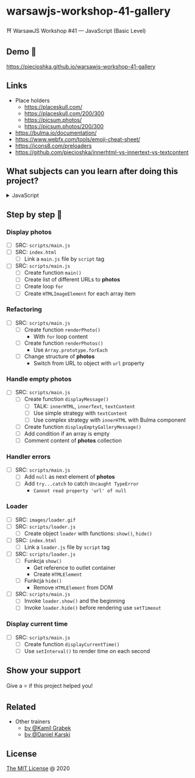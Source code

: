 # warsawjs-workshop-41-gallery

⛩️ WarsawJS Workshop #41 — JavaScript (Basic Level)

## Demo 🎉

<https://piecioshka.github.io/warsawjs-workshop-41-gallery>

## Links

* Place holders
    + <https://placeskull.com/>
    + <https://placeskull.com/200/300>
    + <https://picsum.photos/>
    + <https://picsum.photos/200/300>
* <https://bulma.io/documentation/>
* <https://www.webfx.com/tools/emoji-cheat-sheet/>
* <https://icons8.com/preloaders>
* <https://github.com/piecioshka/innerhtml-vs-innertext-vs-textcontent>

## What subjects can you learn after doing this project?

<details><summary>JavaScript</summary>

* :white_check_mark: Variables `(var, let, const)`
* :white_check_mark: Data Types `(string, number, array)`
* :white_check_mark: Operators `(++, ===, <)`
* :white_check_mark: Functions `(Function Declaration, Method Shorthand Definition)`
* :white_check_mark: Arrays
* :white_check_mark: Objects
* :white_check_mark: Conditions `(if)`
* :white_check_mark: Loops `(for, forEach)`
* :white_check_mark: Error Handling `(try...catch)`
* :warning: Falsy Values `(false, 0, '', NaN, null, undefined)`
* :warning: JSON
* :warning: BOM — Browser Object Model
* :white_check_mark: Date
* :warning: Math
* :white_check_mark: Clocks `(setTimeout, setInterval)`
* :white_check_mark: Comments
* :white_check_mark: DOM Elements `(ClassList API)`

</details>

## Step by step 👣

### Display photos

* [ ]  SRC: `scripts/main.js`
* [ ]  SRC: `index.html`
    + [ ]  Link a `main.js` file by `script` tag
* [ ]  SRC: `scripts/main.js`
    + [ ]  Create function `main()`
    + [ ]  Create list of different URLs to **photos**
    + [ ]  Create loop `for`
    + [ ]  Create `HTMLImageElement` for each array item

### Refactoring

* [ ]  SRC: `scripts/main.js`
    + [ ]  Create function `renderPhoto()`
        - With `for` loop content
    + [ ]  Create function `renderPhotos()`
        - Use `Array.prototype.forEach`
    + [ ]  Change structure of **photos**
        - Switch from URL to object with `url` property

### Handle empty photos

* [ ]  SRC: `scripts/main.js`
    + [ ]  Create function `displayMessage()`
        - [ ]  TALK: `innerHTML`, `innerText`, `textContent`
        - [ ]  Use simple strategy with `textContent`
        - [ ]  Use complex strategy with `innerHTML` with Bulma component
    + [ ]  Create function `displayEmptyGalleryMessage()`
    + [ ]  Add condition if an array is empty
    + [ ]  Comment content of **photos** collection

### Handler errors

* [ ]  SRC: `scripts/main.js`
    + [ ]  Add `null` as next element of **photos**
    + [ ]  Add `try...catch` to catch `Uncaught TypeError`
        - `Cannot read property 'url' of null`

### Loader

* [ ]  SRC: `images/loader.gif`
* [ ]  SRC: `scripts/loader.js`
    + [ ]  Create object `loader` with functions: `show()`, `hide()`
* [ ]  SRC: `index.html`
    + [ ]  Link a `loader.js` file by `script` tag
* [ ]  SRC: `scripts/loader.js`
    + [ ]  Funkcja `show()`
        - Get reference to outlet container
        - Create `HTMLElement`
    + [ ]  Funkcja `hide()`
        - Remove `HTMLElement` from DOM
* [ ]  SRC: `scripts/main.js`
    + [ ]  Invoke `loader.show()` and the beginning
    + [ ]  Invoke `loader.hide()` before rendering use `setTimeout`

### Display current time

* [ ]  SRC: `scripts/main.js`
    + [ ]  Create function `displayCurrentTime()`
    + [ ]  Use `setInterval()` to render time on each second

## Show your support

Give a ⭐️ if this project helped you!

## Related

* Other trainers
    + [by @Kamil Grabek](https://github.com/G3F4/warsawjs-workshop-41)
    + [by @Daniel Karski](https://github.com/dkarski/warsawjs-workshop-41)

## License

[The MIT License](http://piecioshka.mit-license.org) @ 2020
